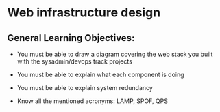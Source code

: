 # Web infrastructure design

## General Learning Objectives:

- You must be able to draw a diagram covering the web stack you built with the sysadmin/devops track projects

- You must be able to explain what each component is doing

- You must be able to explain system redundancy

- Know all the mentioned acronyms: LAMP, SPOF, QPS

